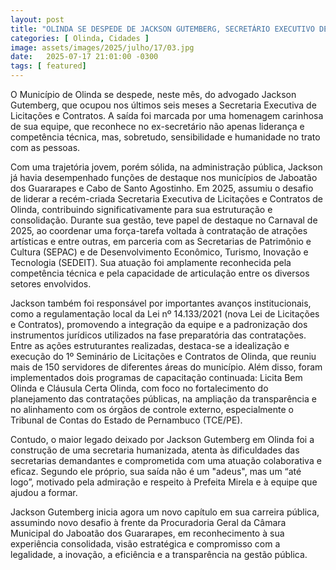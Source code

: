 ```yaml
---
layout: post
title: "OLINDA SE DESPEDE DE JACKSON GUTEMBERG, SECRETÁRIO EXECUTIVO DE LICITAÇÕES E CONTRATOS"
categories: [ Olinda, Cidades ]
image: assets/images/2025/julho/17/03.jpg
date:   2025-07-17 21:01:00 -0300
tags: [ featured]
---
```

O Município de Olinda se despede, neste mês, do advogado Jackson Gutemberg, que ocupou nos últimos seis meses a Secretaria Executiva de Licitações e Contratos. A saída foi marcada por uma homenagem carinhosa de sua equipe, que reconhece no ex-secretário não apenas liderança e competência técnica, mas, sobretudo, sensibilidade e humanidade no trato com as pessoas.

Com uma trajetória jovem, porém sólida, na administração pública, Jackson já havia desempenhado funções de destaque nos municípios de Jaboatão dos Guararapes e Cabo de Santo Agostinho. Em 2025, assumiu o desafio de liderar a recém-criada Secretaria Executiva de Licitações e Contratos de Olinda, contribuindo significativamente para sua estruturação e consolidação. Durante sua gestão, teve papel de destaque no Carnaval de 2025, ao coordenar uma força-tarefa voltada à contratação de atrações artísticas e entre outras, em parceria com as Secretarias de Patrimônio e Cultura (SEPAC) e de Desenvolvimento Econômico, Turismo, Inovação e Tecnologia (SEDEIT). Sua atuação foi amplamente reconhecida pela competência técnica e pela capacidade de articulação entre os diversos setores envolvidos.

Jackson também foi responsável por importantes avanços institucionais, como a regulamentação local da Lei nº 14.133/2021 (nova Lei de Licitações e Contratos), promovendo a integração da equipe e a padronização dos instrumentos jurídicos utilizados na fase preparatória das contratações. Entre as ações estruturantes realizadas, destaca-se a idealização e execução do 1º Seminário de Licitações e Contratos de Olinda, que reuniu mais de 150 servidores de diferentes áreas do município. Além disso, foram implementados dois programas de capacitação continuada: Licita Bem Olinda e Cláusula Certa Olinda, com foco no fortalecimento do planejamento das contratações públicas, na ampliação da transparência e no alinhamento com os órgãos de controle externo, especialmente o Tribunal de Contas do Estado de Pernambuco (TCE/PE).

Contudo, o maior legado deixado por Jackson Gutemberg em Olinda foi a construção de uma secretaria humanizada, atenta às dificuldades das secretarias demandantes e comprometida com uma atuação colaborativa e eficaz. Segundo ele próprio, sua saída não é um "adeus", mas um “até logo”, motivado pela admiração e respeito à Prefeita Mirela e à equipe que ajudou a formar.

Jackson Gutemberg inicia agora um novo capítulo em sua carreira pública, assumindo novo desafio à frente da Procuradoria Geral da Câmara Municipal do Jaboatão dos Guararapes, em reconhecimento à sua experiência consolidada, visão estratégica e compromisso com a legalidade, a inovação, a eficiência e a transparência na gestão pública.
